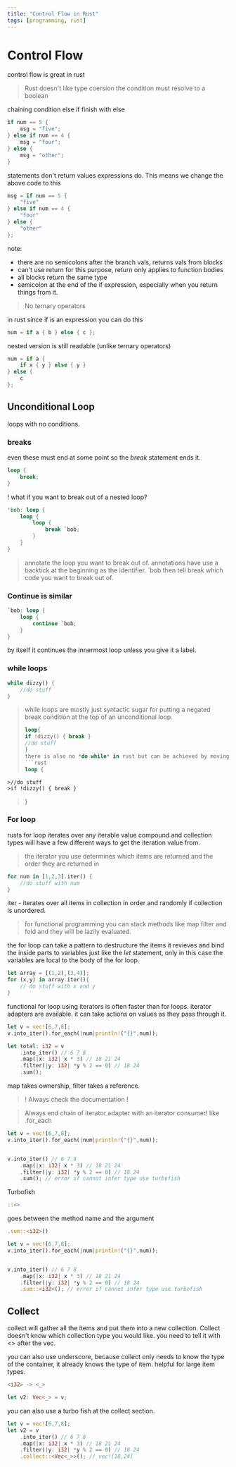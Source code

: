 ```yaml
---
title: "Control Flow in Rust"
tags: [programming, rust]
---
```


# Control Flow

control flow is great in rust

>Rust doesn't like type coersion
>the condition must resolve to a boolean

chaining condition 
else if
finish with else



```rust
if num == 5 {
	msg = "five";
} else if num == 4 {
	msg = "four";
} else {
	msg = "other";
}
```

statements don't return values
expressions do. This means we change the above code to this

```rust
msg = if num == 5 {
	"five"
} else if num == 4 {
	"four"
} else {
	"other"
};
```

note:
- there are no semicolons after the branch vals, returns vals from blocks
- can't use return for this purpose, return only applies to function bodies
- all blocks return the same type
- semicolon at the end of the if expression, especially when you return things from it.

>No ternary operators

in rust since if is an expression you can do this

```rust
num = if a { b } else { c };
```

nested version is still readable (unlike ternary operators)

```rust
num = if a { 
	if x { y } else { y } 
} else {
	c 
};
```

## Unconditional Loop

loops with no conditions.

### breaks

even these must end at some point so the *break* statement ends it.

```rust
loop {
	break;
}
```

! what if you want to break out of a nested loop?

```rust
'bob: loop {
	loop {
		loop {
			break `bob;
		}
	}
}
```

>annotate the loop you want to break out of.
>annotations have use a backtick at the beginning as the identifier. 
>\`bob
>then tell break which code you want to break out of.

### Continue is similar

```rust
`bob: loop {
	loop {
		continue `bob;
	}
}
```

by itself it continues the innermost loop unless you give it a label.

### while loops

```rust
while dizzy() {
	//do stuff
}
```

>while loops are mostly just syntactic sugar for putting a negated break condition at the top of an unconditional loop.
>```rust
>loop{
> if !dizzy() { break }
> //do stuff
>}
>there is also no *do while* in rust but can be achieved by moving the break condition to the bottom of the loop.
>```rust
>loop {
	>//do stuff
	>if !dizzy() { break }
>}

### For loop

rusts for loop iterates over any iterable value
compound and collection types will have a few different ways to get the iteration value from.

>the iterator you use determines which items are returned and the order they are returned in

```rust
for num in [1,2,3].iter() {
	//do stuff with num
}
```

iter - iterates over all items in collection in order and randomly if collection is unordered.

>for functional programming you can stack methods like map filter and fold and they will be lazily evaluated.

the for loop can take a pattern to destructure the items it revieves and bind the inside parts to variables just like the *let* statement, only in this case the variables are local to the body of the for loop.

```rust
let array = [(1,2),(3,4)];
for (x,y) in array.iter(){
	// do stuff with x and y
}
```

functional for loop
using iterators is often faster than for loops.
iterator adapters are available. it can take actions on values as they pass through it.


```rust
let v = vec![6,7,8];
v.into_iter().for_each(|num|println!("{}",num));

let total: i32 = v
	.into_iter() // 6 7 8
	.map(|x: i32| x * 3) // 18 21 24
	.filter(|y: i32| *y % 2 == 0) // 18 24
	.sum();
```
map takes ownership, filter takes a reference.

>! Always check the documentation !

> Always end chain of iterator adapter with an iterator consumer! like .for_each

```rust
let v = vec![6,7,8];
v.into_iter().for_each(|num|println!("{}",num));


v.into_iter() // 6 7 8
	.map(|x: i32| x * 3) // 18 21 24
	.filter(|y: i32| *y % 2 == 0) // 18 24
	.sum(); // error if cannot infer type use turbofish
```

Turbofish
```rust
::<>
```
goes between the method name and the argument

```rust
.sum::<i32>()
```

```rust
let v = vec![6,7,8];
v.into_iter().for_each(|num|println!("{}",num));


v.into_iter() // 6 7 8
	.map(|x: i32| x * 3) // 18 21 24
	.filter(|y: i32| *y % 2 == 0) // 18 24
	.sum::<i32>(); // error if cannot infer type use turbofish
```

## Collect

collect will gather all the items and put them into a new collection. Collect doesn't know which collection type you would like. you need to tell it with <> after the vec.

you can also use underscore, because collect only needs to know the type of the container, it already knows the type of item. helpful for large item types.
```rust
<i32> -> <_>

let v2: Vec<_> = v;
```
you can also use a turbo fish at the collect section.

```rust
let v = vec![6,7,8];
let v2 = v
	.into_iter() // 6 7 8
	.map(|x: i32| x * 3) // 18 21 24
	.filter(|y: i32| *y % 2 == 0) // 18 24
	.collect::<Vec<_>>(); // vec![18,24]

```